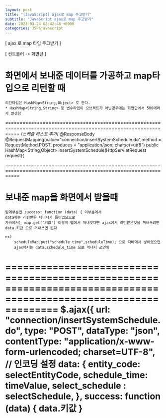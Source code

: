 ```yaml
---
layout: post
title: "[JavaScript] ajax로 map 주고받기"
subtitle: "JavaScript ajax로 map 주고받기"
date: 2023-03-24 08:42:48 +0900
categories: JSP&javascript
---
```

[ ajax 로 map 타입 주고받기 ] 



[ 컨트롤러 -> 화면단 ]
	
# 화면에서 보내준 데이터를 가공하고 map타입으로 리턴할 때

	리턴타입은 HashMap<String,Object> 로 한다.
	* HashMap<String,String> 등 변수타입이 오브젝트가 아닌경우에는 화면단에서 500에러가 발생함

=================================================================================================================
    /*스케쥴 리스트 추가*/
    @ResponseBody
    @RequestMapping(value="connection/insertSystemSchedule.do",method = RequestMethod.POST, produces = "application/json; charset=utf8")
    public HashMap<String,Object> insertSystemSchedule(HttpServletRequest request){

=================================================================================================================


# 보내준 map을 화면에서 받을때
	밑에부분인 success: function (data) { 이부분에서
	data에는 리턴받은 데이터가 들어있으므로
	자바에서는 map.get("키값") 이렇게 맵에서 꺼내썻다면 ajax에서 리턴받은것을 꺼내쓰려면
	data.키값 으로 꺼내쓰면 된다

	ex) 
		scheduleMap.put("schedule_time",scheduleTime); 으로 자바에서 넣어줬으면
		ajax에서는 data.schedule_time 으로 꺼내서 쓰면됨


=================================================================================================================
        $.ajax({
            url: "connection/insertSystemSchedule.do",
            type: "POST",
            dataType: "json",
            contentType: "application/x-www-form-urlencoded; charset=UTF-8", // 인코딩 설정
            data: {
                entity_code: selectEntityCode,
                schedule_time: timeValue,
                select_schedule : selectSchedule,
            },
            success: function (data) {
				data.키값
			}
=================================================================================================================

